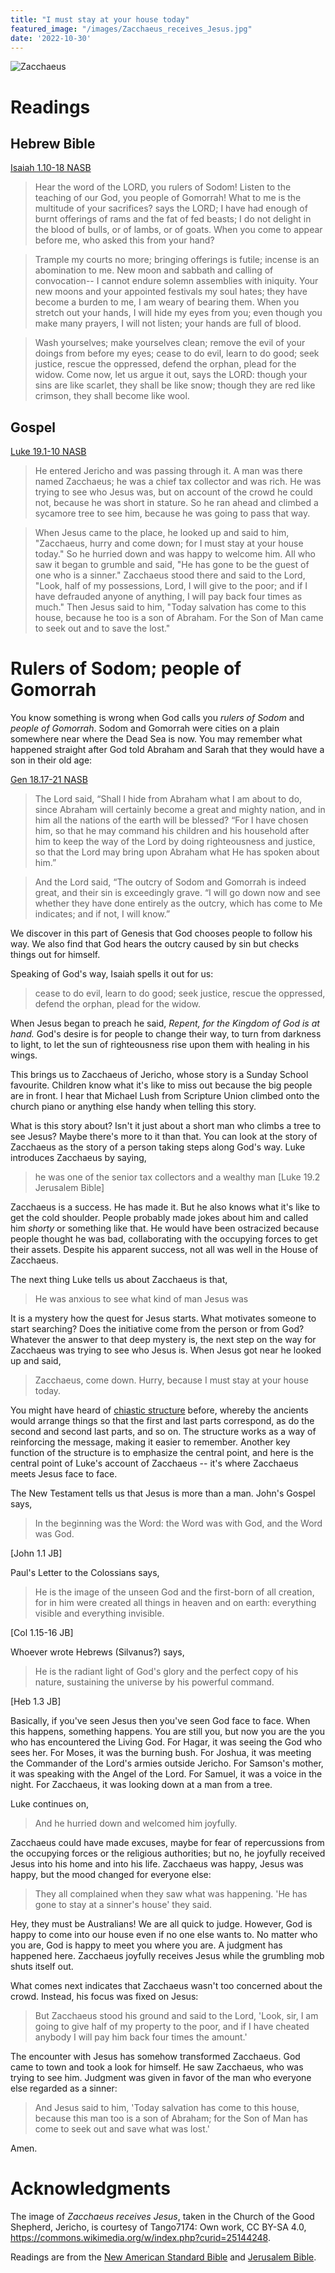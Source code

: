 ```yaml
---
title: "I must stay at your house today"
featured_image: "/images/Zacchaeus_receives_Jesus.jpg"
date: '2022-10-30'
---
```


![Zacchaeus](/images/Zacchaeus_receives_Jesus.jpg)

# Readings

## Hebrew Bible

[Isaiah 1.10-18 NASB](https://www.crosswire.org/study/parallelstudy.jsp?key=Isaiah+1%3A10#cv)

> Hear the word of the LORD, you rulers of Sodom! Listen to the teaching of our God, you people of Gomorrah! What to me is the multitude of your sacrifices? says the LORD; I have had enough of burnt offerings of rams and the fat of fed beasts; I do not delight in the blood of bulls, or of lambs, or of goats. When you come to appear before me, who asked this from your hand? 

> Trample my courts no more; bringing offerings is futile; incense is an abomination to me. New moon and sabbath and calling of convocation-- I cannot endure solemn assemblies with iniquity. Your new moons and your appointed festivals my soul hates; they have become a burden to me, I am weary of bearing them. When you stretch out your hands, I will hide my eyes from you; even though you make many prayers, I will not listen; your hands are full of blood.

> Wash yourselves; make yourselves clean; remove the evil of your doings from before my eyes; cease to do evil, learn to do good; seek justice, rescue the oppressed, defend the orphan, plead for the widow. Come now, let us argue it out, says the LORD: though your sins are like scarlet, they shall be like snow; though they are red like crimson, they shall become like wool.

## Gospel

[Luke 19.1-10 NASB](https://www.crosswire.org/study/parallelstudy.jsp?key=Luke+19%3A1#cv)

> He entered Jericho and was passing through it. A man was there named Zacchaeus; he was a chief tax collector and was rich. He was trying to see who Jesus was, but on account of the crowd he could not, because he was short in stature. So he ran ahead and climbed a sycamore tree to see him, because he was going to pass that way.

> When Jesus came to the place, he looked up and said to him, "Zacchaeus, hurry and come down; for I must stay at your house today." So he hurried down and was happy to welcome him. All who saw it began to grumble and said, "He has gone to be the guest of one who is a sinner." Zacchaeus stood there and said to the Lord, "Look, half of my possessions, Lord, I will give to the poor; and if I have defrauded anyone of anything, I will pay back four times as much." Then Jesus said to him, "Today salvation has come to this house, because he too is a son of Abraham. For the Son of Man came to seek out and to save the lost."

# Rulers of Sodom; people of Gomorrah

You know something is wrong when God calls you *rulers of Sodom* and *people of Gomorrah*. Sodom and Gomorrah were cities on a plain somewhere near where the Dead Sea is now. You may remember what happened straight after God told Abraham and Sarah that they would have a son in their old age:

[Gen 18.17-21 NASB](https://www.crosswire.org/study/parallelstudy.jsp?key=Genesis+18%3A17#cv)

>  The Lord said, “Shall I hide from Abraham what I am about to do, since Abraham will certainly become a great and mighty nation, and in him all the nations of the earth will be blessed? “For I have chosen him, so that he may command his children and his household after him to keep the way of the Lord by doing righteousness and justice, so that the Lord may bring upon Abraham what He has spoken about him.”
	
> And the Lord said, “The outcry of Sodom and Gomorrah is indeed great, and their sin is exceedingly grave. “I will go down now and see whether they have done entirely as the outcry, which has come to Me indicates; and if not, I will know.”

We discover in this part of Genesis that God chooses people to follow his way. We also find that God hears the outcry caused by sin but checks things out for himself.

Speaking of God's way, Isaiah spells it out for us:

> cease to do evil, learn to do good; seek justice, rescue the oppressed, defend the orphan, plead for the widow.

When Jesus began to preach he said, *Repent, for the Kingdom of God is at hand.* God's desire is for people to change their way, to turn from darkness to light, to let the sun of righteousness rise upon them with healing in his wings.

This brings us to Zacchaeus of Jericho, whose story is a Sunday School favourite. Children know what it's like to miss out because the big people are in front. I hear that Michael Lush from Scripture Union climbed onto the church piano or anything else handy when telling this story.

What is this story about? Isn't it just about a short man who climbs a tree to see Jesus? Maybe there's more to it than that. You can look at the story of Zacchaeus as the story of a person taking steps along God's way. Luke introduces Zacchaeus by saying, 

> he was one of the senior tax collectors and a wealthy man [Luke 19.2 Jerusalem Bible]

Zacchaeus is a success. He has made it. But he also knows what it's like to get the cold shoulder. People probably made jokes about him and called him *shorty* or something like that. He would have been ostracized because people thought he was bad, collaborating with the occupying forces to get their assets. Despite his apparent success, not all was well in the House of Zacchaeus.

The next thing Luke tells us about Zacchaeus is that,

> He was anxious to see what kind of man Jesus was

It is a mystery how the quest for Jesus starts. What motivates someone to start searching? Does the initiative come from the person or from God? Whatever the answer to that deep mystery is, the next step on the way for Zacchaeus was trying to see who Jesus is. When Jesus got near he looked up and said,

> Zacchaeus, come down. Hurry, because I must stay at your house today.

You might have heard of [chiastic structure](https://en.wikipedia.org/wiki/Chiastic_structure) before, whereby the ancients would arrange things so that the first and last parts correspond, as do the second and second last parts, and so on. The structure works as a way of reinforcing the message, making it easier to remember. Another key function of the structure is to emphasize the central point, and here is the central point of Luke's account of Zacchaeus -- it's where Zacchaeus meets Jesus face to face.

The New Testament tells us that Jesus is more than a man. John's Gospel says,

> In the beginning was the Word: the Word was with God, and the Word was God.

[John 1.1 JB]

Paul's Letter to the Colossians says,

> He is the image of the unseen God and the first-born of all creation, for in him were created all things in heaven and on earth: everything visible and everything invisible.

[Col 1.15-16 JB]

Whoever wrote Hebrews (Silvanus?) says,

> He is the radiant light of God's glory and the perfect copy of his nature, sustaining the universe by his powerful command.

[Heb 1.3 JB]

Basically, if you've seen Jesus then you've seen God face to face. When this happens, something happens. You are still you, but now you are the you who has encountered the Living God. For Hagar, it was seeing the God who sees her. For Moses, it was the burning bush. For Joshua, it was meeting the Commander of the Lord's armies outside Jericho. For Samson's mother, it was speaking with the Angel of the Lord. For Samuel, it was a voice in the night. For Zacchaeus, it was looking down at a man from a tree.

Luke continues on,

> And he hurried down and welcomed him joyfully.

Zacchaeus could have made excuses, maybe for fear of repercussions from the occupying forces or the religious authorities; but no, he joyfully received Jesus into his home and into his life. Zacchaeus was happy, Jesus was happy, but the mood changed for everyone else:

> They all complained when they saw what was happening. 'He has gone to stay at a sinner's house' they said.

Hey, they must be Australians! We are all quick to judge. However, God is happy to come into our house even if no one else wants to. No matter who you are, God is happy to meet you where you are. A judgment has happened here. Zacchaeus joyfully receives Jesus while the grumbling mob shuts itself out.

What comes next indicates that Zacchaeus wasn't too concerned about the crowd. Instead, his focus was fixed on Jesus:

> But Zacchaeus stood his ground and said to the Lord, 'Look, sir, I am going to give half of my property to the poor, and if I have cheated anybody I will pay him back four times the amount.'

The encounter with Jesus has somehow transformed Zacchaeus. God came to town and took a look for himself. He saw Zacchaeus, who was trying to see him. Judgment was given in favor of the man who everyone else regarded as a sinner:

> And Jesus said to him, 'Today salvation has come to this house, because this man too is a son of Abraham; for the Son of Man has come to seek out and save what was lost.'

Amen.

# Acknowledgments

The image of *Zacchaeus receives Jesus*, taken in the Church of the Good Shepherd, Jericho, is courtesy of Tango7174: Own work, CC BY-SA 4.0, <https://commons.wikimedia.org/w/index.php?curid=25144248>.

Readings are from the [New American Standard Bible](https://www.crosswire.org/study/fulllibrary.jsp?show=NASB) and [Jerusalem Bible](https://en.wikipedia.org/wiki/Jerusalem_Bible).
